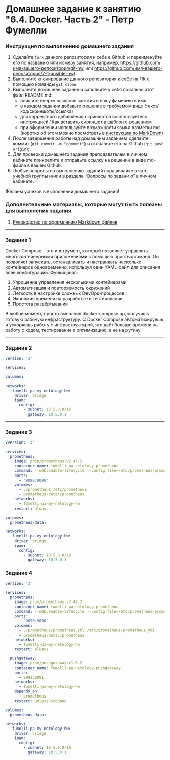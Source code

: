 # Домашнее задание к занятию "6.4. Docker. Часть 2" - Петр Фумелли


### Инструкция по выполнению домашнего задания

   1. Сделайте `fork` данного репозитория к себе в Github и переименуйте его по названию или номеру занятия, например, https://github.com/имя-вашего-репозитория/git-hw или  https://github.com/имя-вашего-репозитория/7-1-ansible-hw).
   2. Выполните клонирование данного репозитория к себе на ПК с помощью команды `git clone`.
   3. Выполните домашнее задание и заполните у себя локально этот файл README.md:
      - впишите вверху название занятия и вашу фамилию и имя
      - в каждом задании добавьте решение в требуемом виде (текст/код/скриншоты/ссылка)
      - для корректного добавления скриншотов воспользуйтесь [инструкцией "Как вставить скриншот в шаблон с решением](https://github.com/netology-code/sys-pattern-homework/blob/main/screen-instruction.md)
      - при оформлении используйте возможности языка разметки md (коротко об этом можно посмотреть в [инструкции  по MarkDown](https://github.com/netology-code/sys-pattern-homework/blob/main/md-instruction.md))
   4. После завершения работы над домашним заданием сделайте коммит (`git commit -m "comment"`) и отправьте его на Github (`git push origin`);
   5. Для проверки домашнего задания преподавателем в личном кабинете прикрепите и отправьте ссылку на решение в виде md-файла в вашем Github.
   6. Любые вопросы по выполнению заданий спрашивайте в чате учебной группы и/или в разделе “Вопросы по заданию” в личном кабинете.

Желаем успехов в выполнении домашнего задания!

### Дополнительные материалы, которые могут быть полезны для выполнения задания

1. [Руководство по оформлению Markdown файлов](https://gist.github.com/Jekins/2bf2d0638163f1294637#Code)

---

### Задание 1

Docker Compose – это инструмент, который позволяет управлять многоконтейнерными приложениями с помощью простых команд. Он позволяет запускать, останавливать и настраивать несколько контейнеров одновременно, используя один YAML-файл для описания всей конфигурации. Функицонал:
1. Упрощение управления несколькими контейнерами
2. Автоматизация и повторяемость окружений
3. Лёгкость в настройке сложных DevOps-процессов
4. Экономия времени на разработке и тестировании
5. Простота развёртывания

В любой момент, просто выполнив docker-compose up, получишь готовую рабочую инфраструктуру.
С Docker Compose автоматизируешь и ускоряешь работу с инфраструктурой, что даёт больше времени на работу с кодом, тестирование и оптимизацию, а не на рутину.






---

### Задание 2

```yaml
version: '3'

services:

volumes:

networks:
   fumelli-pa-my-netology-hw:
    driver: bridge
    ipam:
      config:
        - subnet: 10.5.0.0/16
          gateway: 10.5.0.1
```
---

### Задание 3

```yaml
vversion: '3'

services:
  prometheus:
    image: prom/prometheus:v2.47.2
    container_name: fumelli-pa-netology-prometheus
    command: --web.enable-lifecycle --config.file=/etc/prometheus/prometheus.yml
    ports:
      - "9090:9090"
    volumes:
      - ./prometheus:/etc/prometheus
      - prometheus-data:/prometheus
    networks:
      - fumelli-pa-my-netology-hw
    restart: always

volumes:
  prometheus-data:

networks:
   fumelli-pa-my-netology-hw:
    driver: bridge
    ipam:
      config:
        - subnet: 10.5.0.0/16
          gateway: 10.5.0.1
```

### Задание 4

```yaml
version: '3'

services:
  prometheus:
    image: prom/prometheus:v2.47.2
    container_name: fumelli-pa-netology-prometheus
    command: --web.enable-lifecycle --config.file=/etc/prometheus/prometheus.yml
    ports:
      - "9090:9090"
    volumes:
      - ./prometheus/prometheus.yml:/etc/prometheus/prometheus.yml
      - prometheus-data:/prometheus
    networks:
      - fumelli-pa-my-netology-hw
    restart: always

  pushgateway:
    image: prom/pushgateway:v1.6.2
    container_name: fumelli-pa-netology-pushgateway
    ports:
      - 9091:9091
    networks:
      - fumelli-pa-my-netology-hw
    depends_on:
      - prometheus
    restart: unless-stopped

volumes:
  prometheus-data:

networks:
   fumelli-pa-my-netology-hw:
    driver: bridge
    ipam:
      config:
        - subnet: 10.5.0.0/16
          gateway: 10.5.0.1
```
